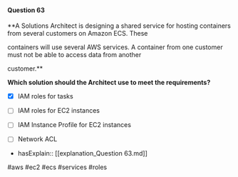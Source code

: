 #### Question  63


**A Solutions Architect is designing a shared service for hosting containers from several customers on Amazon ECS. These

containers will use several AWS services. A container from one customer must not be able to access data from another

customer.**


**Which solution should the Architect use to meet the requirements?**


- [x] IAM roles for tasks


- [ ] IAM roles for EC2 instances


- [ ] IAM Instance Profile for EC2 instances


- [ ] Network ACL



- hasExplain:: [[explanation_Question  63.md]]

#aws #ec2 #ecs #services #roles 